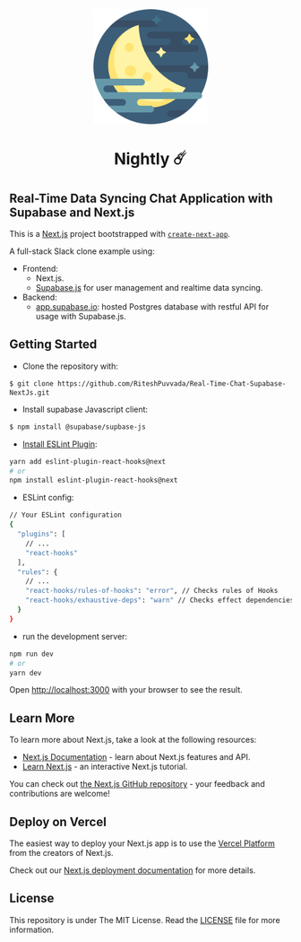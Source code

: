 <div align="center">
<img width="205px" alt="logo" src="public/android-chrome-512x512.png">
<br>
<h1>Nightly ☄️</h1>
</div>


## Real-Time Data Syncing Chat Application with Supabase and Next.js
This is a [Next.js](https://nextjs.org/) project bootstrapped with [`create-next-app`](https://github.com/vercel/next.js/tree/canary/packages/create-next-app).

A full-stack Slack clone example using:

- Frontend:
  - Next.js.
  - [Supabase.js](https://supabase.io/docs/library/getting-started) for user management and realtime data syncing.
- Backend:
  - [app.supabase.io](https://app.supabase.io/): hosted Postgres database with restful API for usage with Supabase.js.


## Getting Started

- Clone the repository with:

```
$ git clone https://github.com/RiteshPuvvada/Real-Time-Chat-Supabase-NextJs.git
```

- Install supabase Javascript client:

```bash
$ npm install @supabase/supbase-js
```

- [Install ESLint Plugin](https://reactjs.org/docs/hooks-rules.html):

```bash
yarn add eslint-plugin-react-hooks@next
# or
npm install eslint-plugin-react-hooks@next
```
- ESLint config:
```bash
// Your ESLint configuration
{
  "plugins": [
    // ...
    "react-hooks"
  ],
  "rules": {
    // ...
    "react-hooks/rules-of-hooks": "error", // Checks rules of Hooks
    "react-hooks/exhaustive-deps": "warn" // Checks effect dependencies
  }
}
```

- run the development server:

```bash
npm run dev
# or
yarn dev
```

Open [http://localhost:3000](http://localhost:3000) with your browser to see the result.

## Learn More

To learn more about Next.js, take a look at the following resources:

- [Next.js Documentation](https://nextjs.org/docs) - learn about Next.js features and API.
- [Learn Next.js](https://nextjs.org/learn) - an interactive Next.js tutorial.

You can check out [the Next.js GitHub repository](https://github.com/vercel/next.js/) - your feedback and contributions are welcome!

## Deploy on Vercel

The easiest way to deploy your Next.js app is to use the [Vercel Platform](https://vercel.com/new?utm_medium=default-template&filter=next.js&utm_source=create-next-app&utm_campaign=create-next-app-readme) from the creators of Next.js.

Check out our [Next.js deployment documentation](https://nextjs.org/docs/deployment) for more details.

## License

This repository is under The MIT License. Read the [LICENSE](https://github.com/RiteshPuvvada/Real-Time-Chat-Supabase-NextJs/blob/main/LICENSE) file for more information.
